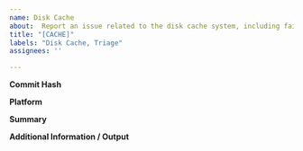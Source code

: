 ```yaml
---
name: Disk Cache
about:  Report an issue related to the disk cache system, including failure to cache, frames being set to appear at the wrong time, disk space or memory usage issues, etc.
title: "[CACHE]"
labels: "Disk Cache, Triage"
assignees: ''

---
```

**Commit Hash**

**Platform**

**Summary**

**Additional Information / Output**
